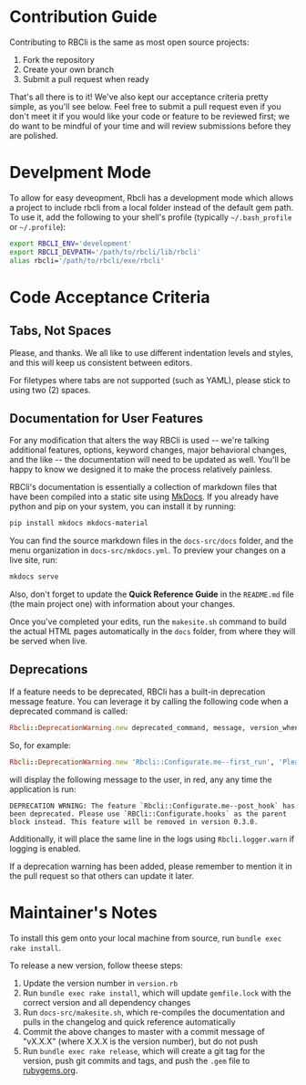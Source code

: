# Contribution Guide

Contributing to RBCli is the same as most open source projects:

1. Fork the repository
2. Create your own branch
3. Submit a pull request when ready

That's all there is to it! We've also kept our acceptance criteria pretty simple, as you'll see below. Feel free to submit a pull request even if you don't meet it if you would like your code or feature to be reviewed first; we do want to be mindful of your time and will review submissions before they are polished.

# Develpment Mode

 To allow for easy deveopment, Rbcli has a development mode which allows a project to include rbcli from a local folder instead of the default gem path. To use it, add the following to your shell's profile (typically `~/.bash_profile` or `~/.profile`):

 ```bash
export RBCLI_ENV='development'
export RBCLI_DEVPATH='/path/to/rbcli/lib/rbcli'
alias rbcli='/path/to/rbcli/exe/rbcli'
```

# Code Acceptance Criteria

## Tabs, Not Spaces

Please, and thanks. We all like to use different indentation levels and styles, and this will keep us consistent between editors.

For filetypes where tabs are not supported (such as YAML), please stick to using two (2) spaces.

## Documentation for User Features

For any modification that alters the way RBCli is used -- we're talking additional features, options, keyword changes, major behavioral changes, and the like -- the documentation will need to be updated as well. You'll be happy to know we designed it to make the process relatively painless.

RBCli's documentation is essentially a collection of markdown files that have been compiled into a static site using [MkDocs](https://www.mkdocs.org). If you already have python and pip on your system, you can install it by running:

```bash
pip install mkdocs mkdocs-material
```

You can find the source markdown files in the `docs-src/docs` folder, and the menu organization in `docs-src/mkdocs.yml`. To preview your changes on a live site, run:

```bash
mkdocs serve
```

Also, don't forget to update the __Quick Reference Guide__ in the `README.md` file (the main project one) with information about your changes.

Once you've completed your edits, run the `makesite.sh` command to build the actual HTML pages automatically in the `docs` folder, from where they will be served when live.

## Deprecations

If a feature needs to be deprecated, RBCli has a built-in deprecation message feature. You can leverage it by calling the following code when a deprecated command is called:

```ruby
Rbcli::DeprecationWarning.new deprecated_command, message, version_when_code_will_be_removed
```

So, for example:

```ruby
Rbcli::DeprecationWarning.new 'Rbcli::Configurate.me--first_run', 'Please use `RBCli::Configurate.hooks` as the parent block instead.', '0.3.0'
```

will display the following message to the user, in red, any any time the application is run:

```text
DEPRECATION WRNING: The feature `Rbcli::Configurate.me--post_hook` has been deprecated. Please use `RBCli::Configurate.hooks` as the parent block instead. This feature will be removed in version 0.3.0.
```

Additionally, it will place the same line in the logs using `Rbcli.logger.warn` if logging is enabled.

If a deprecation warning has been added, please remember to mention it in the pull request so that others can update it later.

# Maintainer's Notes

To install this gem onto your local machine from source, run `bundle exec rake install`.

To release a new version, follow theese steps:

1. Update the version number in `version.rb`
2. Run `bundle exec rake install`, which will update `gemfile.lock` with the correct version and all dependency changes
3. Run `docs-src/makesite.sh`, which re-compiles the documentation and pulls in the changelog and quick reference automatically
4. Commit the above changes to master with a commit message of "vX.X.X" (where X.X.X is the version number), but do not push
5. Run `bundle exec rake release`, which will create a git tag for the version, push git commits and tags, and push the `.gem` file to [rubygems.org](https://rubygems.org).
